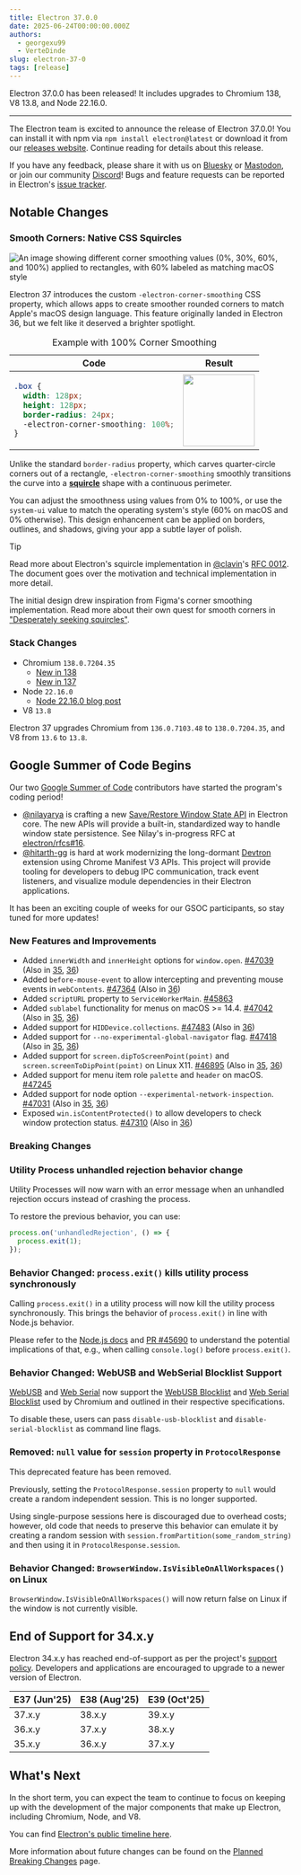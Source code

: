 ```yaml
---
title: Electron 37.0.0
date: 2025-06-24T00:00:00.000Z
authors:
  - georgexu99
  - VerteDinde
slug: electron-37-0
tags: [release]
---
```


Electron 37.0.0 has been released! It includes upgrades to Chromium 138, V8 13.8, and Node 22.16.0.

---

The Electron team is excited to announce the release of Electron 37.0.0! You can install it with npm via `npm install electron@latest` or download it from our [releases website](https://releases.electronjs.org/release?channel=stable). Continue reading for details about this release.

If you have any feedback, please share it with us on [Bluesky](https://bsky.app/profile/electronjs.org) or [Mastodon](https://social.lfx.dev/@electronjs), or join our community [Discord](https://discord.com/invite/electronjs)! Bugs and feature requests can be reported in Electron's [issue tracker](https://github.com/electron/electron/issues).

## Notable Changes

### Smooth Corners: Native CSS Squircles

![An image showing different corner smoothing values (0%, 30%, 60%, and 100%) applied to rectangles, with 60% labeled as matching macOS style](/assets/img/corner-smoothing.svg)

Electron 37 introduces the custom `-electron-corner-smoothing` CSS property, which allows apps to create smoother rounded corners to match Apple's macOS design language. This feature originally landed in Electron 36, but we felt like it deserved a brighter spotlight.

<table>
<caption>
Example with 100% Corner Smoothing
</caption>
<thead>
<tr>
<th>Code</th>
<th>Result</th>
</tr>
</thead>
<tbody>
<tr>
<td>

```css
.box {
  width: 128px;
  height: 128px;
  border-radius: 24px;
  -electron-corner-smoothing: 100%;
}
```

</td>
<td>
<img src="https://raw.githubusercontent.com/electron/rfcs/d89000c638a6d98b497ce2fbea07bce45c2760a8/images/0012/Rectangle.svg" width="128px" alt="" />
</td>
</tr>
</tbody>
</table>

Unlike the standard `border-radius` property, which carves quarter-circle corners out of a rectangle, `-electron-corner-smoothing` smoothly transitions
the curve into a [**squircle**](https://en.wikipedia.org/wiki/Squircle) shape with a continuous perimeter.

You can adjust the smoothness using values from 0% to 100%, or use the `system-ui` value to match the operating system's style (60% on macOS and 0% otherwise).
This design enhancement can be applied on borders, outlines, and shadows, giving your app a subtle layer of polish.

> [!TIP]
> Read more about Electron's squircle implementation in [@clavin](https://github.com/clavin)'s [RFC 0012](https://github.com/electron/rfcs/blob/main/text/0012-corner-smoothing.md).
> The document goes over the motivation and technical implementation in more detail.
>
> The initial design drew inspiration from Figma's corner smoothing implementation. Read more about their own quest for smooth corners in
> ["Desperately seeking squircles"](https://www.figma.com/blog/desperately-seeking-squircles/).

### Stack Changes

- Chromium `138.0.7204.35`
  - [New in 138](https://developer.chrome.com/blog/new-in-chrome-138/)
  - [New in 137](https://developer.chrome.com/blog/new-in-chrome-137/)
- Node `22.16.0`
  - [Node 22.16.0 blog post](https://nodejs.org/en/blog/release/v22.16.0/)
- V8 `13.8`

Electron 37 upgrades Chromium from `136.0.7103.48` to `138.0.7204.35`, and V8 from `13.6` to `13.8`.

## Google Summer of Code Begins

Our two [Google Summer of Code](https://summerofcode.withgoogle.com/) contributors have started the
program's coding period!

- [@nilayarya](https://github.com/nilayarya) is crafting a new [Save/Restore Window State API](https://github.com/electron/rfcs/pull/16/) in Electron core. The new APIs will provide a built-in, standardized way
  to handle window state persistence. See Nilay's in-progress RFC at [electron/rfcs#16](https://github.com/electron/rfcs/pull/16).
- [@hitarth-gg](https://github.com/hitarth-gg) is hard at work modernizing the long-dormant [Devtron](https://github.com/electron-userland/devtron) extension using Chrome Manifest V3 APIs.
  This project will provide tooling for developers to debug IPC communication, track event listeners, and visualize module dependencies in their Electron applications.

It has been an exciting couple of weeks for our GSOC participants, so stay tuned for more updates!

### New Features and Improvements

- Added `innerWidth` and `innerHeight` options for `window.open`. [#47039](https://github.com/electron/electron/pull/47039) (Also in [35](https://github.com/electron/electron/pull/47045), [36](https://github.com/electron/electron/pull/47038))
- Added `before-mouse-event` to allow intercepting and preventing mouse events in `webContents`. [#47364](https://github.com/electron/electron/pull/47364) (Also in [36](https://github.com/electron/electron/pull/47365))
- Added `scriptURL` property to `ServiceWorkerMain`. [#45863](https://github.com/electron/electron/pull/45863)
- Added `sublabel` functionality for menus on macOS >= 14.4. [#47042](https://github.com/electron/electron/pull/47042) (Also in [35](https://github.com/electron/electron/pull/47041), [36](https://github.com/electron/electron/pull/47040))
- Added support for `HIDDevice.collections`. [#47483](https://github.com/electron/electron/pull/47483) (Also in [36](https://github.com/electron/electron/pull/47484))
- Added support for `--no-experimental-global-navigator` flag. [#47418](https://github.com/electron/electron/pull/47418) (Also in [35](https://github.com/electron/electron/pull/47416), [36](https://github.com/electron/electron/pull/47417))
- Added support for `screen.dipToScreenPoint(point)` and `screen.screenToDipPoint(point)` on Linux X11. [#46895](https://github.com/electron/electron/pull/46895) (Also in [35](https://github.com/electron/electron/pull/47124), [36](https://github.com/electron/electron/pull/47125))
- Added support for menu item role `palette` and `header` on macOS. [#47245](https://github.com/electron/electron/pull/47245)
- Added support for node option `--experimental-network-inspection`. [#47031](https://github.com/electron/electron/pull/47031) (Also in [35](https://github.com/electron/electron/pull/47029), [36](https://github.com/electron/electron/pull/47030))
- Exposed `win.isContentProtected()` to allow developers to check window protection status. [#47310](https://github.com/electron/electron/pull/47310) (Also in [36](https://github.com/electron/electron/pull/47311))

### Breaking Changes

### Utility Process unhandled rejection behavior change

Utility Processes will now warn with an error message when an unhandled
rejection occurs instead of crashing the process.

To restore the previous behavior, you can use:

```js
process.on('unhandledRejection', () => {
  process.exit(1);
});
```

### Behavior Changed: `process.exit()` kills utility process synchronously

Calling `process.exit()` in a utility process will now kill the utility process synchronously.
This brings the behavior of `process.exit()` in line with Node.js behavior.

Please refer to the
[Node.js docs](https://nodejs.org/docs/latest-v22.x/api/process.html#processexitcode) and
[PR #45690](https://github.com/electron/electron/pull/45690) to understand the potential
implications of that, e.g., when calling `console.log()` before `process.exit()`.

### Behavior Changed: WebUSB and WebSerial Blocklist Support

[WebUSB](https://developer.mozilla.org/en-US/docs/Web/API/WebUSB_API) and [Web Serial](https://developer.mozilla.org/en-US/docs/Web/API/Web_Serial_API) now support the [WebUSB Blocklist](https://wicg.github.io/webusb/#blocklist) and [Web Serial Blocklist](https://wicg.github.io/serial/#blocklist) used by Chromium and outlined in their respective specifications.

To disable these, users can pass `disable-usb-blocklist` and `disable-serial-blocklist` as command line flags.

### Removed: `null` value for `session` property in `ProtocolResponse`

This deprecated feature has been removed.

Previously, setting the `ProtocolResponse.session` property to `null`
would create a random independent session. This is no longer supported.

Using single-purpose sessions here is discouraged due to overhead costs;
however, old code that needs to preserve this behavior can emulate it by
creating a random session with `session.fromPartition(some_random_string)`
and then using it in `ProtocolResponse.session`.

### Behavior Changed: `BrowserWindow.IsVisibleOnAllWorkspaces()` on Linux

`BrowserWindow.IsVisibleOnAllWorkspaces()` will now return false on Linux if the
window is not currently visible.

## End of Support for 34.x.y

Electron 34.x.y has reached end-of-support as per the project's [support policy](https://www.electronjs.org/docs/latest/tutorial/electron-timelines#version-support-policy). Developers and applications are encouraged to upgrade to a newer version of Electron.

| E37 (Jun'25) | E38 (Aug'25) | E39 (Oct'25) |
| ------------ | ------------ | ------------ |
| 37.x.y       | 38.x.y       | 39.x.y       |
| 36.x.y       | 37.x.y       | 38.x.y       |
| 35.x.y       | 36.x.y       | 37.x.y       |

## What's Next

In the short term, you can expect the team to continue to focus on keeping up with the development of the major components that make up Electron, including Chromium, Node, and V8.

You can find [Electron's public timeline here](https://www.electronjs.org/docs/latest/tutorial/electron-timelines).

More information about future changes can be found on the [Planned Breaking Changes](https://github.com/electron/electron/blob/main/docs/breaking-changes.md) page.
